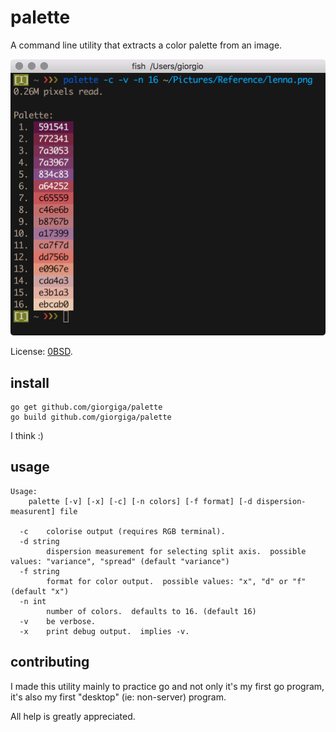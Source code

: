 # palette

A command line utility that extracts a color palette from an image.

<p align="center">
  <img width="600" alt="Alacritty running vim inside tmux" src="pics/scrot.png">
</p>

License: [0BSD](https://spdx.org/licenses/0BSD.html).

## install

```
go get github.com/giorgiga/palette
go build github.com/giorgiga/palette
```

I think :)

## usage

```
Usage:
	palette [-v] [-x] [-c] [-n colors] [-f format] [-d dispersion-measurent] file

  -c	colorise output (requires RGB terminal).
  -d string
    	dispersion measurement for selecting split axis.  possible values: "variance", "spread" (default "variance")
  -f string
    	format for color output.  possible values: "x", "d" or "f" (default "x")
  -n int
    	number of colors.  defaults to 16. (default 16)
  -v	be verbose.
  -x	print debug output.  implies -v.
```

## contributing

I made this utility mainly to practice go and not only it's my first go program, it's also my first "desktop" (ie: non-server) program.

All help is greatly appreciated.
